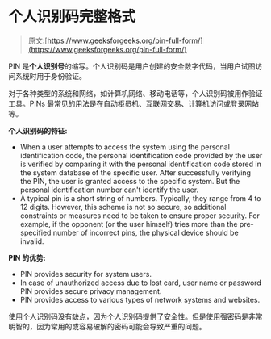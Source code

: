 # 个人识别码完整格式

> 原文:[https://www.geeksforgeeks.org/pin-full-form/](https://www.geeksforgeeks.org/pin-full-form/)

PIN 是**个人识别号**的缩写。个人识别码是用户创建的安全数字代码，当用户试图访问系统时用于身份验证。

对于各种类型的系统和网络，如计算机网络、移动电话等，个人识别码被用作验证工具。PINs 最常见的用法是在自动柜员机、互联网交易、计算机访问或登录网站等。

**个人识别码的特征:**

*   When a user attempts to access the system using the personal identification code, the personal identification code provided by the user is verified by comparing it with the personal identification code stored in the system database of the specific user. After successfully verifying the PIN, the user is granted access to the specific system. But the personal identification number can't identify the user.
*   A typical pin is a short string of numbers. Typically, they range from 4 to 12 digits. However, this scheme is not so secure, so additional constraints or measures need to be taken to ensure proper security. For example, if the opponent (or the user himself) tries more than the pre-specified number of incorrect pins, the physical device should be invalid.

**PIN 的优势:**

*   PIN provides security for system users.
*   In case of unauthorized access due to lost card, user name or password PIN provides secure privacy management.
*   PIN provides access to various types of network systems and websites.

使用个人识别码没有缺点，因为个人识别码提供了安全性。但是使用强密码是非常明智的，因为常用的或容易破解的密码可能会导致严重的问题。